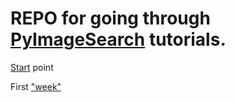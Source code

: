 # REPO for going through [PyImageSearch](https://pyimagesearch.com) tutorials.

[Start](https://www.pyimagesearch.com/start-here/) point

First ["week"](https://www.pyimagesearch.com/2018/07/19/opencv-tutorial-a-guide-to-learn-opencv/)